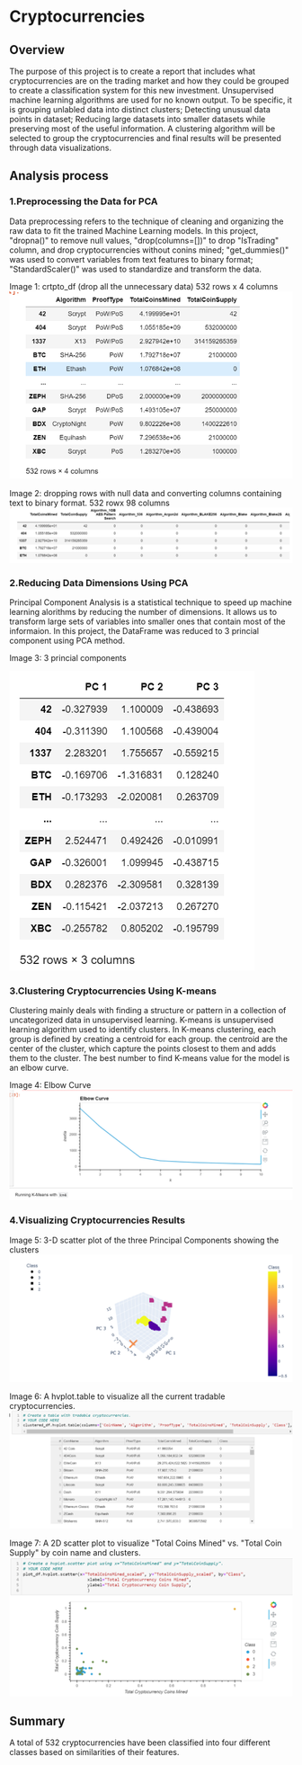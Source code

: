 # Cryptocurrencies
## Overview
The purpose of this project is to create a report that includes what cryptocurrencies are on the trading market and how they could be grouped to create a classification system for this new investment.
Unsupervised machine learning algorithms are used for no known output. To be specific, it is grouping unlabled data into distinct clusters; Detecting unusual data points in dataset; Reducing large datasets into smaller datasets while preserving most of the useful information.
A clustering algorithm will be selected to group the cryptocurrencies and final results will be presented through data visualizations. 

## Analysis process
### 1.Preprocessing the Data for PCA
Data preprocessing refers to the technique of cleaning and organizing the raw data to fit the trained Machine Learning models.
In this project, "dropna()" to remove null values, "drop(columns=[])" to drop "IsTrading" column, and drop cryptocurrencies without conins mined; "get_dummies()" was used to convert variables from text features to binary format; "StandardScaler()" was used to standardize and transform the data.

Image 1: crtpto_df (drop all the unnecessary data) 532 rows x 4 columns
![](images/1.PNG)

Image 2: dropping rows with null data and converting columns containing text to binary format. 532 rowx 98 columns
![](images/2.PNG)

### 2.Reducing Data Dimensions Using PCA
Principal Component Analysis is a statistical technique to speed up machine learning alorithms by reducing the number of dimensions. It allows us to transform large sets of variables into smaller ones that contain most of the informaion. In this project, the DataFrame was reduced to 3 princial component using PCA method.

Image 3: 3 princial components

![](images/3.PNG)

### 3.Clustering Cryptocurrencies Using K-means
Clustering mainly deals with finding a structure or pattern in a collection of uncategorized data in unsupervised learning. K-means is unsupervised learning algorithm used to identify clusters. In K-means clustering, each group is defined by creating a centroid for each group. the centroid are the center of the cluster, which capture the points closest to them and adds them to the cluster.
The best number to find K-means value for the model is an elbow curve.

Image 4: Elbow Curve
![](images/4.PNG)

### 4.Visualizing Cryptocurrencies Results

Image 5: 3-D scatter plot of the three Principal Components showing the clusters
![](images/5.PNG)

Image 6: A hvplot.table to visualize all the current tradable cryptocurrencies.
![](images/6.PNG)

Image 7: A 2D scatter plot to visualize "Total Coins Mined" vs. "Total Coin Supply" by coin name and clusters.
![](images/7.PNG)

## Summary
A total of 532 cryptocurrencies have been classified into four different classes based on similarities of their features.




